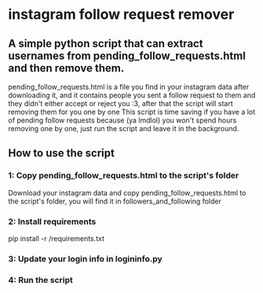 # instagram follow request remover
## A simple python script that can extract usernames from pending_follow_requests.html and then remove them.

pending_follow_requests.html is a file you find in your instagram data after downloading it, and it contains people you sent a follow request to them and they didn't either accept or reject you :3, after that the script will start removing them for you one by one
This script is time saving if you have a lot of pending follow requests because (ya lmdlol) you won't spend hours removing one by one, just run the script and leave it in the background.

## How to use the script

### 1: Copy pending_follow_requests.html to the script's folder
Download your instagram data and copy pending_follow_requests.html to the script's folder, you will find it in followers_and_following folder

### 2: Install requirements
pip install -r /requirements.txt

### 3: Update your login info in logininfo.py

### 4: Run the script
